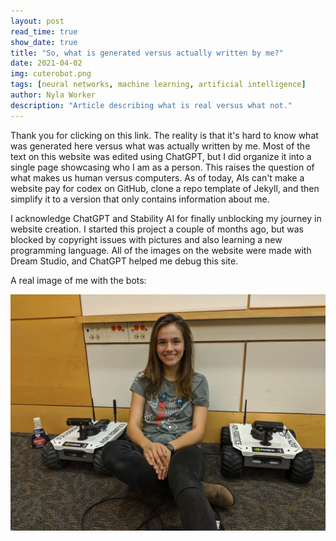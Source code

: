 ```yaml
---
layout: post
read_time: true
show_date: true
title: "So, what is generated versus actually written by me?"
date: 2021-04-02
img: cuterobot.png
tags: [neural networks, machine learning, artificial intelligence]
author: Nyla Worker
description: "Article describing what is real versus what not."
---
```

Thank you for clicking on this link.
The reality is that it's hard to know what was generated here versus what was actually written by me. Most of the text on this website was edited using ChatGPT, but I did organize it into a single page showcasing who I am as a person. This raises the question of what makes us human versus computers. As of today, AIs can't make a website pay for codex on GitHub, clone a repo template of Jekyll, and then simplify it to a version that only contains information about me.

I acknowledge ChatGPT and Stability AI for finally unblocking my journey in website creation. I started this project a couple of months ago, but was blocked by copyright issues with pictures and also learning a new programming language. All of the images on the website were made with Dream Studio, and ChatGPT helped me debug this site. 

A real image of me with the bots:

<img src="/assets/img/nyla&bots.jpg" alt="GTC 2019 where I taught a ROS class.">
